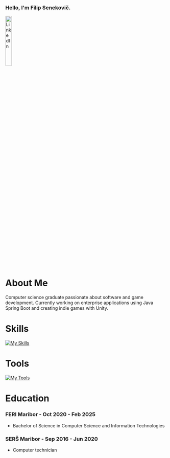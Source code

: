 ### Hello, I'm Filip Senekovič.

<p align="left">
    <a href="https://www.linkedin.com/in/filip-senekovič-3aa254211/">
        <img src="https://img.shields.io/badge/My Profile-0077B5?style=for-the-badge&logo=linkedin&logoColor=white" alt="LinkedIn" style="width: 20%;">
    </a>
</p>

# About Me
Computer science graduate passionate about software and game development. Currently working on enterprise applications using Java Spring Boot and creating indie games with Unity.

# Skills
[![My Skills](https://skillicons.dev/icons?i=java,spring,hibernate,maven,rabbitmq,angular,ts,js,nodejs,html,css,php,postgresql,mysql,postman,kotlin,c,cpp,cs,python)](https://skillicons.dev)

# Tools
[![My Tools](https://skillicons.dev/icons?i=docker,git,github,bash,photoshop,pr,ae,idea,rider,androidstudio,vscode,unity,godot)](https://skillicons.dev)

# Education
### FERI Maribor - Oct 2020 - Feb 2025
- Bachelor of Science in Computer Science and Information Technologies

### SERŠ Maribor - Sep 2016 - Jun 2020
- Computer technician
